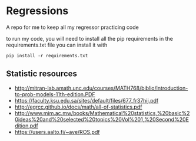 # Regressions
A repo for me to keep all my regressor practicing code

to run my code, you will need to install all the pip requirements in the requirements.txt file
you can install it with

`pip install -r requirements.txt`



## Statistic resources
* http://mitran-lab.amath.unc.edu/courses/MATH768/biblio/introduction-to-prob-models-11th-edition.PDF
* https://faculty.ksu.edu.sa/sites/default/files/677_fr37hij.pdf
* http://egrcc.github.io/docs/math/all-of-statistics.pdf
* http://www.mim.ac.mw/books/Mathematical%20statistics,%20basic%20ideas%20and%20selected%20topics%20Vol%201,%20Second%20Edition.pdf 
* https://users.aalto.fi/~ave/ROS.pdf 